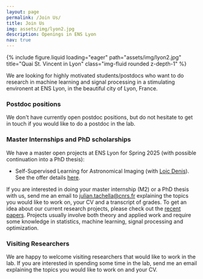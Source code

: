 ```yaml
---
layout: page
permalink: /Join Us/
title: Join Us
img: assets/img/lyon2.jpg
description: Openings in ENS Lyon
nav: true
---
```


<div class="row">
    <div class="col-sm mt-3 mt-md-0">
        {% include figure.liquid loading="eager" path="assets/img/lyon2.jpg" title="Quai St. Vincent in Lyon" class="img-fluid rounded z-depth-1" %}
    </div>
</div>

We are looking for highly motivated students/postdocs who want to do research in machine learning and signal processing in a stimulating environent at ENS Lyon, in the beautiful city of Lyon, France.

### Postdoc positions

We don't have currently open postdoc positions, but do not hesitate to get in touch if you would like to do a postdoc in the lab.

### Master Internships and PhD scholarships


We have a master open projects at ENS Lyon for Spring 2025 (with possible continuation into a PhD thesis):

- Self-Supervised Learning for Astronomical Imaging (with [Loic Denis](https://perso.univ-st-etienne.fr/deniloic/)). See the offer details [here](/assets/pdf/internship-offer-SelfSupLearning-Astro-Tachella-Denis.pdf).


 If you are interested in doing your master internship (M2) or a PhD thesis with us, send me an email to julian.tachella@cnrs.fr explaining the topics you would like to work on, your CV and a transcript of grades. To get an idea about our current research projects, please check out the [recent papers](https://scholar.google.co.uk/citations?user=u_hH-fUAAAAJ&hl=en). Projects usually involve both theory and applied work and require some knowledge in statistics, machine learning, signal processing and optimization.


### Visiting Researchers

We are happy to welcome visiting researchers that would like to work in the lab. If you are interested in spending some time in the lab, send me an email explaining the topics you would like to work on and your CV.
